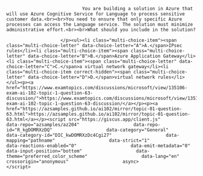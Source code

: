 <p class="card-text">
							
								You are building a solution in Azure that will use Azure Cognitive Service for Language to process sensitive customer data.<br><br>You need to ensure that only specific Azure processes can access the Language service. The solution must minimize administrative effort.<br><br>What should you include in the solution?
							
						</p><ul><li class="multi-choice-item"><span class="multi-choice-letter" data-choice-letter="A">A.</span>IPsec rules</li><li class="multi-choice-item"><span class="multi-choice-letter" data-choice-letter="B">B.</span>Azure Application Gateway</li><li class="multi-choice-item"><span class="multi-choice-letter" data-choice-letter="C">C.</span>a virtual network gateway</li><li class="multi-choice-item correct-hidden"><span class="multi-choice-letter" data-choice-letter="D">D.</span>virtual network rules</li></ul><p><a href="https://www.examtopics.com/discussions/microsoft/view/135106-exam-ai-102-topic-1-question-63-discussion/">https://www.examtopics.com/discussions/microsoft/view/135106-exam-ai-102-topic-1-question-63-discussion/</a></p><p><a href="https://azsamples.github.io/ai102/mirror/topic-01-question-63.html">https://azsamples.github.io/ai102/mirror/topic-01-question-63.html</a></p><script src="https://giscus.app/client.js"                    data-repo="azsamples/az204"                    data-repo-id="R_kgDOMRXzDQ"                    data-category="General"                    data-category-id="DIC_kwDOMRXzDc4Cgi27"                    data-mapping="pathname"                    data-strict="1"                    data-reactions-enabled="0"                    data-emit-metadata="0"                    data-input-position="bottom"                    data-theme="preferred_color_scheme"                    data-lang="en"                    crossorigin="anonymous"                    async>                    </script>